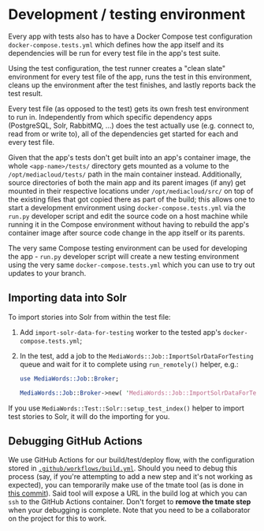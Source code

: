 # Development / testing environment

Every app with tests also has to have a Docker Compose test configuration `docker-compose.tests.yml` which defines how the app itself and its dependencies will be run for every test file in the app's test suite.

Using the test configuration, the test runner creates a "clean slate" environment for every test file of the app, runs the test in this environment, cleans up the environment after the test finishes, and lastly reports back the test result.

Every test file (as opposed to the test) gets its own fresh test environment to run in. Independently from which specific dependency apps (PostgreSQL, Solr, RabbitMQ, …) does the test actually use (e.g. connect to, read from or write to), all of the dependencies get started for each and every test file.

Given that the app's tests don't get built into an app's container image, the whole `<app-name>/tests/` directory gets mounted as a volume to the `/opt/mediacloud/tests/` path in the main container instead. Additionally, source directories of both the main app and its parent images (if any) get mounted in their respective locations under `/opt/mediacloud/src/` on top of the existing files that got copied there as part of the build; this allows one to start a development environment using `docker-compose.tests.yml` via the `run.py` developer script and edit the source code on a host machine while running it in the Compose environment without having to rebuild the app's container image after source code change in the app itself or its parents.

The very same Compose testing environment can be used for developing the app - `run.py` developer script will create a new testing environment using the very same `docker-compose.tests.yml` which you can use to try out updates to your branch.

## Importing data into Solr

To import stories into Solr from within the test file:

1. Add `import-solr-data-for-testing` worker to the tested app's `docker-compose.tests.yml`;

2. In the test, add a job to the `MediaWords::Job::ImportSolrDataForTesting` queue and wait for it to complete using `run_remotely()` helper, e.g.:

    ```perl
    use MediaWords::Job::Broker;

    MediaWords::Job::Broker->new( 'MediaWords::Job::ImportSolrDataForTesting' )->run_remotely( { throttle => 0 } );
    ```

If you use `MediaWords::Test::Solr::setup_test_index()` helper to import test stories to Solr, it will do the importing for you.

## Debugging GitHub Actions

We use GitHub Actions for our build/test/deploy flow, with the configuration stored in [`.github/workflows/build.yml`](https://github.com/mediacloud/backend/blob/master/.github/workflows/build.yml). Should you need to debug this process (say, if you're attempting to add a new step and it's not working as expected), you can temporarily make use of the tmate tool (as is done in [this commit](https://github.com/mediacloud/backend/blob/2f6e85ba536a4938fb10a8b83353977a4f43dda0/.github/workflows/build.yml#L192-L196)). Said tool will expose a URL in the build log at which you can `ssh` to the GitHub Actions container. Don't forget to **remove the tmate step** when your debugging is complete. Note that you need to be a collaborator on the project for this to work. 
